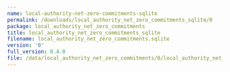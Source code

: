 ```yaml
---
name: local-authority-net-zero-commitments-sqlite
permalink: /downloads/local_authority_net_zero_commitments_sqlite/0
package: local_authority_net_zero_commitments
title: local_authority_net_zero_commitments_sqlite
filename: local_authority_net_zero_commitments.sqlite
version: '0'
full_version: 0.4.0
file: /data/local_authority_net_zero_commitments/0/local_authority_net_zero_commitments.sqlite
---
```

